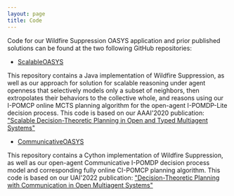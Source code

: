```yaml
---
layout: page
title: Code
---
```


<link type="text/css" rel="stylesheet" href="assets/css/style.css" />

Code for our Wildfire Suppression OASYS application and prior published solutions can be found at the two following GitHub repositories:

* [ScalableOASYS](https://github.com/OberlinAI/ScalableOASYS) 

This repository contains a Java implementation of Wildfire Suppression, as well as our approach for solution for scalable reasoning under agent openness that selectively models only a subset of neighbors, then extropolates their behaviors to the collective whole, and reasons using our I-POMCP online MCTS planning algorithm for the open-agent I-POMDP-Lite decision process.  This code is based on our AAAI'2020 publication: ["Scalable Decision-Theoretic Planning in Open and Typed Multiagent Systems"](https://aaai.org/ojs/index.php/AAAI/article/view/6200)

* [CommunicativeOASYS](https://github.com/OberlinAI/CommunicativeOASYS)

This repository contains a Cython implementation of Wildfire Suppression, as well as our open-agent Communicative I-POMDP decision process model and corresponding fully online CI-POMCP planning algorithm.  This code is based on our UAI'2022 publication: ["Decision-Theoretic Planning with Communication in Open Multiagent Systems"](https://proceedings.mlr.press/v180/kakarlapudi22a/kakarlapudi22a.pdf)
